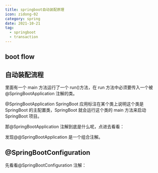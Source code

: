 ```yaml
---
title: springboot自动装配原理
icon: zidong-02
category: spring
date: 2021-10-21
tag:
  - springboot
  - transaction
---
```


## boot flow

## 自动装配流程

里面有一个 main 方法运行了一个 run()方法，在 run 方法中必须要传入一个被@SpringBootApplication 注解的类。

@SpringBootApplication
SpringBoot 应用标注在某个类上说明这个类是 SpringBoot 的主配置类，SpringBoot 就会运行这个类的 main 方法来启动 SpringBoot 项目。

那@SpringBootApplication 注解到底是什么呢，点进去看看：

发现@@SpringBootApplication 是一个组合注解。

## @SpringBootConfiguration

先看看@SpringBootConfiguration 注解：
